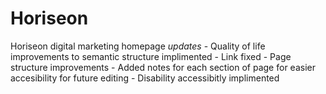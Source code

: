 # Horiseon
Horiseon digital marketing homepage
*updates*
    - Quality of life improvements to semantic structure implimented
    - Link fixed
    - Page structure improvements
    - Added notes for each section of page for easier accesibility for future editing
    - Disability accessibitly implimented
